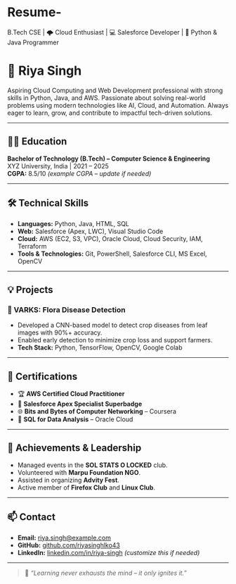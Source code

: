 # Resume-
B.Tech CSE | 🌩️ Cloud Enthusiast | 💻 Salesforce Developer | 🐍 Python &amp; Java Programmer
# 💼 Riya Singh

Aspiring Cloud Computing and Web Development professional with strong skills in Python, Java, and AWS. Passionate about solving real-world problems using modern technologies like AI, Cloud, and Automation. Always eager to learn, grow, and contribute to impactful tech-driven solutions.

---

## 👩‍🎓 Education

**Bachelor of Technology (B.Tech) – Computer Science & Engineering**  
XYZ University, India | 2021 – 2025  
**CGPA:** 8.5/10 _(example CGPA – update if needed)_

---

## 🛠️ Technical Skills

- **Languages:** Python, Java, HTML, SQL  
- **Web:** Salesforce (Apex, LWC), Visual Studio Code  
- **Cloud:** AWS (EC2, S3, VPC), Oracle Cloud, Cloud Security, IAM, Terraform  
- **Tools & Technologies:** Git, PowerShell, Salesforce CLI, MS Excel, OpenCV  

---

## 💡 Projects

### 🌿 VARKS: Flora Disease Detection
- Developed a CNN-based model to detect crop diseases from leaf images with 90%+ accuracy.  
- Enabled early detection to minimize crop loss and support farmers.  
- **Tech Stack:** Python, TensorFlow, OpenCV, Google Colab

---

## 📜 Certifications

- 🏆 **AWS Certified Cloud Practitioner**  
- 🧠 **Salesforce Apex Specialist Superbadge**  
- 🌐 **Bits and Bytes of Computer Networking** – Coursera  
- 🧮 **SQL for Data Analysis** – Oracle Cloud  

---

## 🎯 Achievements & Leadership

- Managed events in the **SOL STATS O LOCKED** club.  
- Volunteered with **Marpu Foundation NGO**.  
- Assisted in organizing **Advity Fest**.  
- Active member of **Firefox Club** and **Linux Club**.

---

## 📫 Contact

- **Email:** riya.singh@example.com  
- **GitHub:** [github.com/riyasinghlko43](https://github.com/riyasinghlko43)  
- **LinkedIn:** [linkedin.com/in/riya-singh](https://linkedin.com/in/riya-singh) _(customize this if needed)_

---

> 💬 *“Learning never exhausts the mind – it only ignites it.”*  
